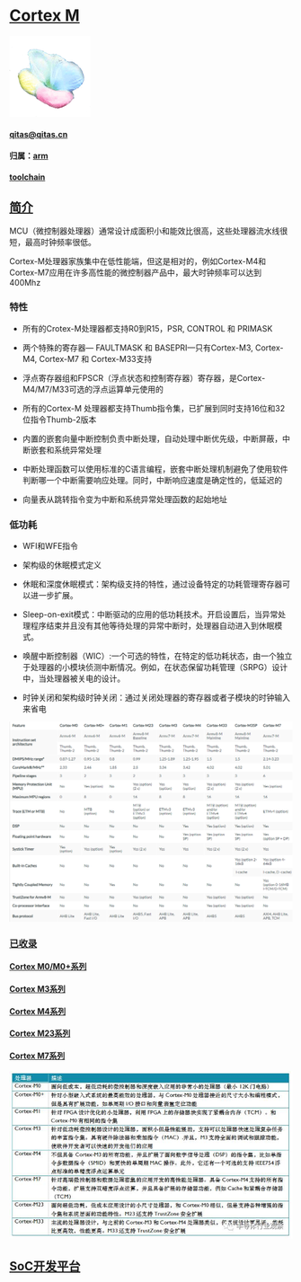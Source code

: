 ﻿# [Cortex M](https://github.com/sochub/CM) 

[![sites](SoC/SoC.png)](http://www.qitas.cn) 

####  qitas@qitas.cn

#### 归属：[arm](https://github.com/sochub/ARM)
#### [toolchain](https://github.com/sochub/toolchain)

## [简介](https://github.com/sochub/CM/wiki)


MCU（微控制器处理器）通常设计成面积小和能效比很高，这些处理器流水线很短，最高时钟频率很低。 

Cortex-M处理器家族集中在低性能端，但这是相对的，例如Cortex-M4和Cortex-M7应用在许多高性能的微控制器产品中，最大时钟频率可以达到400Mhz

### 特性

- 所有的Crotex-M处理器都支持R0到R15，PSR, CONTROL 和 PRIMASK

- 两个特殊的寄存器— FAULTMASK 和 BASEPRI—只有Cortex-M3, Cortex-M4, Cortex-M7 和 Cortex-M33支持

- 浮点寄存器组和FPSCR（浮点状态和控制寄存器）寄存器，是Cortex-M4/M7/M33可选的浮点运算单元使用的

- 所有的Cortex-M 处理器都支持Thumb指令集，已扩展到同时支持16位和32位指令Thumb-2版本

- 内置的嵌套向量中断控制负责中断处理，自动处理中断优先级，中断屏蔽，中断嵌套和系统异常处理

- 中断处理函数可以使用标准的C语言编程，嵌套中断处理机制避免了使用软件判断哪一个中断需要响应处理。同时，中断响应速度是确定性的，低延迟的

- 向量表从跳转指令变为中断和系统异常处理函数的起始地址

### 低功耗

- WFI和WFE指令

- 架构级的休眠模式定义

- 休眠和深度休眠模式：架构级支持的特性，通过设备特定的功耗管理寄存器可以进一步扩展。

- Sleep-on-exit模式：中断驱动的应用的低功耗技术。开启设置后，当异常处理程序结束并且没有其他等待处理的异常中断时，处理器自动进入到休眠模式。

- 唤醒中断控制器（WIC）:一个可选的特性，在特定的低功耗状态，由一个独立于处理器的小模块侦测中断情况。例如，在状态保留功耗管理（SRPG）设计中，当处理器被关电的设计。

- 时钟关闭和架构级时钟关闭：通过关闭处理器的寄存器或者子模块的时钟输入来省电

[![sites](SoC/compare.png)](https://developer.arm.com/ip-products/processors/cortex-m) 

### [已收录](https://github.com/sochub/CM)

#### [Cortex M0/M0+系列](https://github.com/sochub/CM0) 

#### [Cortex M3系列](https://github.com/sochub/CM3) 

#### [Cortex M4系列](https://github.com/sochub/CM4)

#### [Cortex M23系列](https://github.com/sochub/CM23)

#### [Cortex M7系列](https://github.com/sochub/CM7)

[![sites](SoC/CM.jpeg)](https://developer.arm.com/ip-products/processors/cortex-m) 


##  [SoC开发平台](http://www.qitas.cn)   
